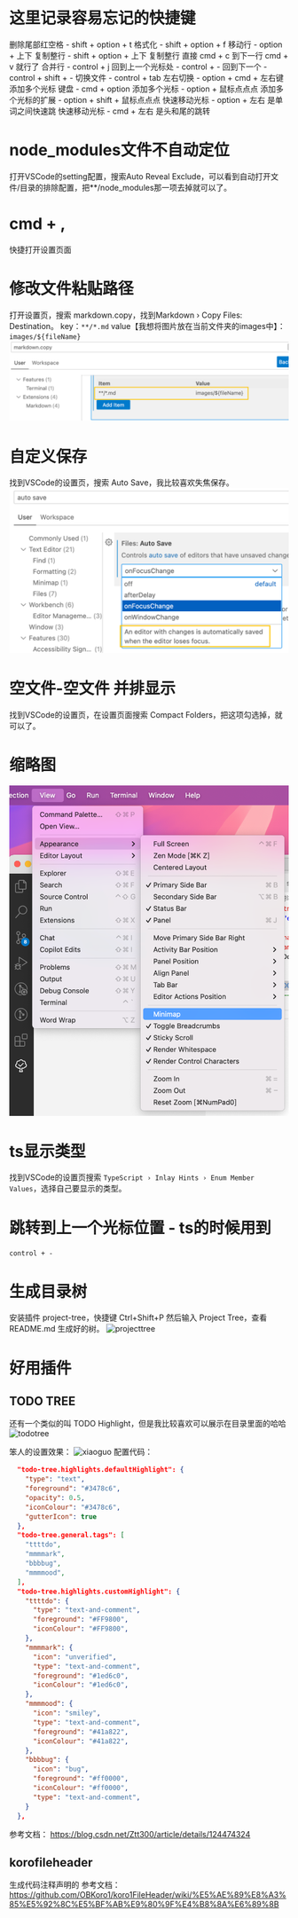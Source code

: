 # 这里记录容易忘记的快捷键
删除尾部红空格 - shift + option + t
格式化 - shift + option + f
移动行 - option + 上下
复制整行 - shift + option + 上下
复制整行 直接 cmd + c 到下一行 cmd + v 就行了
合并行 - control + j
回到上一个光标处 - control + -
回到下一个 - control + shift + -
切换文件 - control + tab
左右切换 - option + cmd + 左右键
添加多个光标 键盘 - cmd + option
添加多个光标 - option + 鼠标点点点
添加多个光标的扩展 - option + shift + 鼠标点点点
快速移动光标 - option + 左右 是单词之间快速跳
快速移动光标 - cmd + 左右 是头和尾的跳转

# node_modules文件不自动定位
打开VSCode的setting配置，搜索Auto Reveal Exclude，可以看到自动打开文件/目录的排除配置，把**/node_modules那一项去掉就可以了。

# cmd + ,
快捷打开设置页面

# 修改文件粘贴路径
打开设置页，搜索 markdown.copy，找到Markdown › Copy Files: Destination。
key：```**/*.md```
value【我想将图片放在当前文件夹的images中】：```images/${fileName}```
![mdcopy](images/image.png)

# 自定义保存
找到VSCode的设置页，搜索 Auto Save，我比较喜欢失焦保存。
![autosave](images/image-1.png)

# 空文件-空文件 并排显示
找到VSCode的设置页，在设置页面搜索 Compact Folders，把这项勾选掉，就可以了。

# 缩略图
![suoluetu](images/image-4.png)

# ts显示类型
找到VSCode的设置页搜索 ```TypeScript › Inlay Hints › Enum Member Values```，选择自己要显示的类型。

# 跳转到上一个光标位置 - ts的时候用到
```control + -```

# 生成目录树
安装插件 project-tree，快捷键 Ctrl+Shift+P 然后输入 Project Tree，查看 README.md 生成好的树。
![projecttree](images/image-2.png)

# 好用插件
## TODO TREE
还有一个类似的叫 TODO Highlight，但是我比较喜欢可以展示在目录里面的哈哈
![todotree](images/image-3.png)

笨人的设置效果：
![xiaoguo](images/image-6.png)
配置代码：
```json
  "todo-tree.highlights.defaultHighlight": {
    "type": "text",
    "foreground": "#3478c6",
    "opacity": 0.5,
    "iconColour": "#3478c6",
    "gutterIcon": true
  },
  "todo-tree.general.tags": [
    "ttttdo",
    "mmmmark",
    "bbbbug",
    "mmmmood",
  ],
  "todo-tree.highlights.customHighlight": {
    "ttttdo": {
      "type": "text-and-comment",
      "foreground": "#FF9800",
      "iconColour": "#FF9800",
    },
    "mmmmark": {
      "icon": "unverified",
      "type": "text-and-comment",
      "foreground": "#1ed6c0",
      "iconColour": "#1ed6c0",
    },
    "mmmmood": {
      "icon": "smiley",
      "type": "text-and-comment",
      "foreground": "#41a822",
      "iconColour": "#41a822",
    },
    "bbbbug": {
      "icon": "bug",
      "foreground": "#ff0000",
      "iconColour": "#ff0000",
      "type": "text-and-comment",
    }
  },
```
参考文档：
https://blog.csdn.net/Ztt300/article/details/124474324

## korofileheader
生成代码注释声明的
参考文档：
https://github.com/OBKoro1/koro1FileHeader/wiki/%E5%AE%89%E8%A3%85%E5%92%8C%E5%BF%AB%E9%80%9F%E4%B8%8A%E6%89%8B